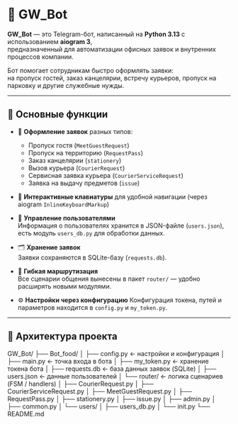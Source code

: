 # 🤖 GW_Bot

**GW_Bot** — это Telegram-бот, написанный на **Python 3.13** с использованием **aiogram 3**,  
предназначенный для автоматизации офисных заявок и внутренних процессов компании.

Бот помогает сотрудникам быстро оформлять заявки:  
на пропуск гостей, заказ канцелярии, встречу курьеров, пропуск на парковку и другие служебные нужды.

---

## 🚀 Основные функции

- 🧾 **Оформление заявок** разных типов:
  - Пропуск гостя (`MeetGuestRequest`)
  - Пропуск на территорию (`RequestPass`)
  - Заказ канцелярии (`stationery`)
  - Вызов курьера (`CourierRequest`)
  - Сервисная заявка курьера (`CourierServiceRequest`)
  - Заявка на выдачу предметов (`issue`)

- 📲 **Интерактивные клавиатуры** для удобной навигации (через aiogram `InlineKeyboardMarkup`)

- 👥 **Управление пользователями**  
  Информация о пользователях хранится в JSON-файле (`users.json`), есть модуль `users_db.py` для обработки данных.

- 🗂 **Хранение заявок**  
  Заявки сохраняются в SQLite-базу (`requests.db`).

- 🧠 **Гибкая маршрутизация**  
  Все сценарии общения вынесены в пакет `router/` — удобно расширять новыми модулями.

- ⚙️ **Настройки через конфигурацию**
  Конфигурация токена, путей и параметров находится в `config.py` и `my_token.py`.

---

## 🧩 Архитектура проекта

GW_Bot/
├── Bot_food/
│ ├── config.py ← настройки и конфигурация
│ ├── main.py ← точка входа в бота
│ ├── my_token.py ← хранение токена бота
│ ├── requests.db ← база данных заявок (SQLite)
│ ├── users.json ← данные пользователей
│ └── router/ ← логика сценариев (FSM / handlers)
│ ├── CourierRequest.py
│ ├── CourierServiceRequest.py
│ ├── MeetGuestRequest.py
│ ├── RequestPass.py
│ ├── stationery.py
│ ├── issue.py
│ ├── admin.py
│ ├── common.py
│ └── users/
│ ├── users_db.py
│ └── init.py
└── README.md
